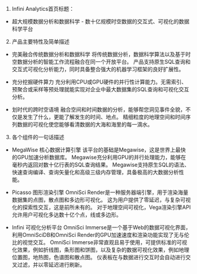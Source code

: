 1. Infini Analytics首页标题：

- 超大规模数据分析和数据科学 - 数十亿规模时空数据的交互式、可视化的数据科学平台

2. 产品主要特性及简单描述

- 完美融合传统数据分析和数据科学
将传统数据分析，数据科学算法以及基于时空数据分析的智能工作流程融合在同一个开放平台。
产品支持原生SQL查询和交互式可视化分析能力，同时具备整合强大的机器学习框架的良好扩展性。

- 充分挖掘硬件算力
充分利用CPU或GPU硬件的并行性计算能力。无需索引、预聚合或采样等预处理就能实现对企业中最大数据集的SQL查询和可视化交互分析。

- 划时代的跨时空语境
融合空间和时间数据的分析，能够帮您洞见事件全貌，不仅是发生了什么，更能了解发生的时间、地点。
精细粒度的地理空间和时间序列数据的可视化使您能够看清数据的大海和海里的每一滴水。

3. 各个组件的一句话描述

- MegaWise 核心数据计算引擎
该平台的基础是Megawise，这是世界上最快的GPU加速分析数据库。 
Megawise充分利用GPU的并行处理能力，能够在毫秒内返回对数十亿行表的SQL查询结果。 
Megawise支持原生SQL的语法、快速查询编译、查询矢量化和高级三级内存管理，具备极高的大数据分析性能。

- Picasso 图形渲染引擎
OmniSci Render是一种服务器端引擎，用于渲染海量数据集的点图，散点图和多边形可视化。
这为用户提供了零延迟，与复杂可视化的探索性交互，这是前所未有的。
对于地理空间可视化，Vega渲染引擎API允许用户可视化多达数十亿个点，线或多边形。

- Infini 可视化分析平台
OmniSci Immerse是一个基于Web的数据可视化界面，利用OmniSciDB和OmniSci Render的GPU加速速度和渲染功能实现了无与伦比的视觉交互。
OmniSci Immerse非常直观且易于使用，可提供标准的可视化效果，例如折线图，条形图和饼图，以及复杂的数据可视化效果，例如地理位置图，地热图，色谱图和散点图。
仪表板在与数据进行交互时会自动进行交叉过滤，并以零延迟进行刷新。
